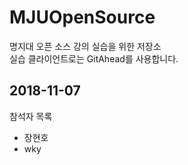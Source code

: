 # MJUOpenSource
명지대 오픈 소스 강의 실습을 위한 저장소  
실습 클라이언트로는 GitAhead를 사용합니다.

## 2018-11-07
참석자 목록

* 장현호
* wky
